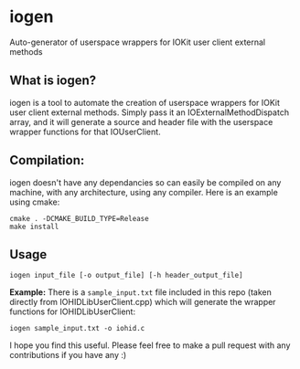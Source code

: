 # iogen
 Auto-generator of userspace wrappers for IOKit user client external methods

## What is iogen?
iogen is a tool to automate the creation of userspace wrappers for IOKit user client external methods. Simply pass it an IOExternalMethodDispatch array, and it will generate a source and header file with the userspace wrapper functions for that IOUserClient.

## Compilation:
iogen doesn't have any dependancies so can easily be compiled on any machine, with any architecture, using any compiler. Here is an example using cmake:
```
cmake . -DCMAKE_BUILD_TYPE=Release
make install
```

## Usage
```
iogen input_file [-o output_file] [-h header_output_file]
```
**Example:**
There is a `sample_input.txt` file included in this repo (taken directly from IOHIDLibUserClient.cpp) which will generate the wrapper functions for IOHIDLibUserClient:
```
iogen sample_input.txt -o iohid.c
```

I hope you find this useful. Please feel free to make a pull request with any contributions if you have any :)